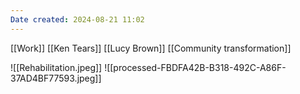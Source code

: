 ```yaml
---
Date created: 2024-08-21 11:02
---
```

[[Work]]
[[Ken Tears]]
[[Lucy Brown]]
[[Community transformation]]


![[Rehabilitation.jpeg]]
![[processed-FBDFA42B-B318-492C-A86F-37AD4BF77593.jpeg]]
